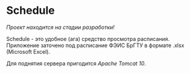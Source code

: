 # Schedule
*Проект находится на стадии разработки!*

Schedule - это удобное (ага) средство просмотра расписания.
Приложение заточено под расписание ФЭИС БрГТУ в формате .xlsx (Microsoft Excel).

Для поднятия сервера пригодится *Apache Tomcat 10*.

